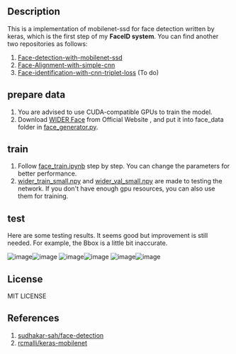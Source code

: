 ## Description
This is a implementation of mobilenet-ssd for face detection written by keras, which is the first step of my **FaceID system**. You can find another two repositories  as follows:
1. [Face-detection-with-mobilenet-ssd](https://github.com/bruceyang2012/Face-detection-with-mobilenet-ssd)
2. [Face-Alignment-with-simple-cnn](https://github.com/bruceyang2012/Face-Alignment-with-simple-cnn)
3. [Face-identification-with-cnn-triplet-loss](https://github.com/bruceyang2012/Face-identification-with-cnn-triplet-loss) (To do)

## prepare data
1. You are advised to use CUDA-compatible GPUs to train the model.
2. Download [WIDER Face](http://mmlab.ie.cuhk.edu.hk/projects/WIDERFace/) from Official Website , and put it into face_data folder in [face_generator.py](https://github.com/bruceyang2012/face-detection-with-mobilenet-ssd/raw/master/face_generator.py).

## train
1. Follow [face_train.ipynb](https://github.com/bruceyang2012/face-detection-with-mobilenet-ssd/raw/master/face_train.ipynb) step by step. You can change the parameters for better performance.
2. [wider_train_small.npy](https://github.com/bruceyang2012/face-detection-with-mobilenet-ssd/raw/master/wider_train_small.npy) and [wider_val_small.npy](https://github.com/bruceyang2012/face-detection-with-mobilenet-ssd/raw/master/wider_val_small.npy) are made to testing the network. If you don't have enough gpu resources, you can also use them for training.

## test
Here are some testing results. It seems good but improvement is still needed. For example, the Bbox is a little bit inaccurate.

![image](https://github.com/bruceyang2012/face-detection-with-mobilenet-ssd/raw/master/output_test/38_Tennis_Tennis_38_683.jpg)![image](https://github.com/bruceyang2012/face-detection-with-mobilenet-ssd/raw/master/output_test/2_Demonstration_Demonstration_Or_Protest_2_441.jpg)
![image](https://github.com/bruceyang2012/face-detection-with-mobilenet-ssd/raw/master/output_test/10_People_Marching_People_Marching_2_307.jpg)![image](https://github.com/bruceyang2012/face-detection-with-mobilenet-ssd/raw/master/output_test/12_Group_Group_12_Group_Group_12_331.jpg)
![image](https://github.com/bruceyang2012/face-detection-with-mobilenet-ssd/raw/master/output_test/36_Football_americanfootball_ball_36_1021.jpg)![image](https://github.com/bruceyang2012/face-detection-with-mobilenet-ssd/raw/master/output_test/54_Rescue_rescuepeople_54_1006.jpg)

## License
MIT LICENSE

## References
1. [sudhakar-sah/face-detection](https://github.com/sudhakar-sah/face-detection)
2. [rcmalli/keras-mobilenet](https://github.com/rcmalli/keras-mobilenet)
